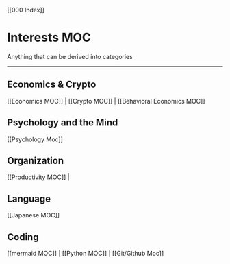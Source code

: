 [[000 Index]]
# Interests MOC
Anything that can be derived into categories 

--- 

## Economics & Crypto
[[Economics MOC]] | [[Crypto MOC]] | [[Behavioral Economics MOC]]

## Psychology and the Mind
[[Psychology Moc]]

## Organization 
[[Productivity MOC]] | 
## Language
[[Japanese MOC]]

## Coding
[[mermaid MOC]] | [[Python MOC]] | [[Git/Github Moc]]